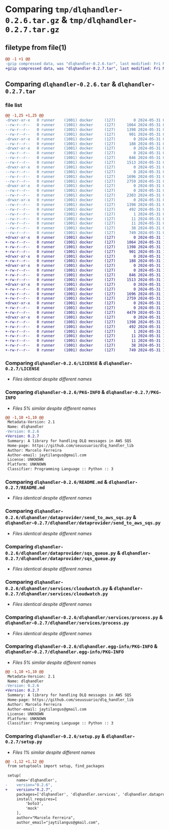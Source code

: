 # Comparing `tmp/dlqhandler-0.2.6.tar.gz` & `tmp/dlqhandler-0.2.7.tar.gz`

## filetype from file(1)

```diff
@@ -1 +1 @@
-gzip compressed data, was "dlqhandler-0.2.6.tar", last modified: Fri May 31 05:45:08 2024, max compression
+gzip compressed data, was "dlqhandler-0.2.7.tar", last modified: Fri May 31 14:55:57 2024, max compression
```

## Comparing `dlqhandler-0.2.6.tar` & `dlqhandler-0.2.7.tar`

### file list

```diff
@@ -1,25 +1,25 @@
-drwxr-xr-x   0 runner    (1001) docker     (127)        0 2024-05-31 05:45:08.553003 dlqhandler-0.2.6/
--rw-r--r--   0 runner    (1001) docker     (127)     1064 2024-05-31 05:44:45.000000 dlqhandler-0.2.6/LICENSE
--rw-r--r--   0 runner    (1001) docker     (127)     1398 2024-05-31 05:45:08.553003 dlqhandler-0.2.6/PKG-INFO
--rw-r--r--   0 runner    (1001) docker     (127)      901 2024-05-31 05:44:45.000000 dlqhandler-0.2.6/README.md
-drwxr-xr-x   0 runner    (1001) docker     (127)        0 2024-05-31 05:45:08.549003 dlqhandler-0.2.6/dlqhandler/
--rw-r--r--   0 runner    (1001) docker     (127)      188 2024-05-31 05:44:45.000000 dlqhandler-0.2.6/dlqhandler/__init__.py
-drwxr-xr-x   0 runner    (1001) docker     (127)        0 2024-05-31 05:45:08.549003 dlqhandler-0.2.6/dlqhandler/dataprovider/
--rw-r--r--   0 runner    (1001) docker     (127)        0 2024-05-31 05:44:45.000000 dlqhandler-0.2.6/dlqhandler/dataprovider/__init__.py
--rw-r--r--   0 runner    (1001) docker     (127)      846 2024-05-31 05:44:45.000000 dlqhandler-0.2.6/dlqhandler/dataprovider/send_to_aws_sqs.py
--rw-r--r--   0 runner    (1001) docker     (127)     1513 2024-05-31 05:44:45.000000 dlqhandler-0.2.6/dlqhandler/dataprovider/sqs_queue.py
-drwxr-xr-x   0 runner    (1001) docker     (127)        0 2024-05-31 05:45:08.549003 dlqhandler-0.2.6/dlqhandler/services/
--rw-r--r--   0 runner    (1001) docker     (127)        0 2024-05-31 05:44:45.000000 dlqhandler-0.2.6/dlqhandler/services/__init__.py
--rw-r--r--   0 runner    (1001) docker     (127)     1696 2024-05-31 05:44:45.000000 dlqhandler-0.2.6/dlqhandler/services/cloudwatch.py
--rw-r--r--   0 runner    (1001) docker     (127)     2759 2024-05-31 05:44:45.000000 dlqhandler-0.2.6/dlqhandler/services/process.py
-drwxr-xr-x   0 runner    (1001) docker     (127)        0 2024-05-31 05:45:08.549003 dlqhandler-0.2.6/dlqhandler/tests/
--rw-r--r--   0 runner    (1001) docker     (127)        0 2024-05-31 05:44:45.000000 dlqhandler-0.2.6/dlqhandler/tests/__ini__.py
--rw-r--r--   0 runner    (1001) docker     (127)     2303 2024-05-31 05:44:45.000000 dlqhandler-0.2.6/dlqhandler/tests/test_process.py
-drwxr-xr-x   0 runner    (1001) docker     (127)        0 2024-05-31 05:45:08.549003 dlqhandler-0.2.6/dlqhandler.egg-info/
--rw-r--r--   0 runner    (1001) docker     (127)     1398 2024-05-31 05:45:08.000000 dlqhandler-0.2.6/dlqhandler.egg-info/PKG-INFO
--rw-r--r--   0 runner    (1001) docker     (127)      492 2024-05-31 05:45:08.000000 dlqhandler-0.2.6/dlqhandler.egg-info/SOURCES.txt
--rw-r--r--   0 runner    (1001) docker     (127)        1 2024-05-31 05:45:08.000000 dlqhandler-0.2.6/dlqhandler.egg-info/dependency_links.txt
--rw-r--r--   0 runner    (1001) docker     (127)       11 2024-05-31 05:45:08.000000 dlqhandler-0.2.6/dlqhandler.egg-info/requires.txt
--rw-r--r--   0 runner    (1001) docker     (127)       11 2024-05-31 05:45:08.000000 dlqhandler-0.2.6/dlqhandler.egg-info/top_level.txt
--rw-r--r--   0 runner    (1001) docker     (127)       38 2024-05-31 05:45:08.553003 dlqhandler-0.2.6/setup.cfg
--rw-r--r--   0 runner    (1001) docker     (127)      749 2024-05-31 05:44:45.000000 dlqhandler-0.2.6/setup.py
+drwxr-xr-x   0 runner    (1001) docker     (127)        0 2024-05-31 14:55:57.831411 dlqhandler-0.2.7/
+-rw-r--r--   0 runner    (1001) docker     (127)     1064 2024-05-31 14:55:40.000000 dlqhandler-0.2.7/LICENSE
+-rw-r--r--   0 runner    (1001) docker     (127)     1398 2024-05-31 14:55:57.831411 dlqhandler-0.2.7/PKG-INFO
+-rw-r--r--   0 runner    (1001) docker     (127)      901 2024-05-31 14:55:40.000000 dlqhandler-0.2.7/README.md
+drwxr-xr-x   0 runner    (1001) docker     (127)        0 2024-05-31 14:55:57.827411 dlqhandler-0.2.7/dlqhandler/
+-rw-r--r--   0 runner    (1001) docker     (127)      188 2024-05-31 14:55:40.000000 dlqhandler-0.2.7/dlqhandler/__init__.py
+drwxr-xr-x   0 runner    (1001) docker     (127)        0 2024-05-31 14:55:57.831411 dlqhandler-0.2.7/dlqhandler/dataprovider/
+-rw-r--r--   0 runner    (1001) docker     (127)        0 2024-05-31 14:55:40.000000 dlqhandler-0.2.7/dlqhandler/dataprovider/__init__.py
+-rw-r--r--   0 runner    (1001) docker     (127)      846 2024-05-31 14:55:40.000000 dlqhandler-0.2.7/dlqhandler/dataprovider/send_to_aws_sqs.py
+-rw-r--r--   0 runner    (1001) docker     (127)     1513 2024-05-31 14:55:40.000000 dlqhandler-0.2.7/dlqhandler/dataprovider/sqs_queue.py
+drwxr-xr-x   0 runner    (1001) docker     (127)        0 2024-05-31 14:55:57.831411 dlqhandler-0.2.7/dlqhandler/services/
+-rw-r--r--   0 runner    (1001) docker     (127)        0 2024-05-31 14:55:40.000000 dlqhandler-0.2.7/dlqhandler/services/__init__.py
+-rw-r--r--   0 runner    (1001) docker     (127)     1696 2024-05-31 14:55:40.000000 dlqhandler-0.2.7/dlqhandler/services/cloudwatch.py
+-rw-r--r--   0 runner    (1001) docker     (127)     2759 2024-05-31 14:55:40.000000 dlqhandler-0.2.7/dlqhandler/services/process.py
+drwxr-xr-x   0 runner    (1001) docker     (127)        0 2024-05-31 14:55:57.831411 dlqhandler-0.2.7/dlqhandler/tests/
+-rw-r--r--   0 runner    (1001) docker     (127)        0 2024-05-31 14:55:40.000000 dlqhandler-0.2.7/dlqhandler/tests/__ini__.py
+-rw-r--r--   0 runner    (1001) docker     (127)     4479 2024-05-31 14:55:40.000000 dlqhandler-0.2.7/dlqhandler/tests/test_process.py
+drwxr-xr-x   0 runner    (1001) docker     (127)        0 2024-05-31 14:55:57.831411 dlqhandler-0.2.7/dlqhandler.egg-info/
+-rw-r--r--   0 runner    (1001) docker     (127)     1398 2024-05-31 14:55:57.000000 dlqhandler-0.2.7/dlqhandler.egg-info/PKG-INFO
+-rw-r--r--   0 runner    (1001) docker     (127)      492 2024-05-31 14:55:57.000000 dlqhandler-0.2.7/dlqhandler.egg-info/SOURCES.txt
+-rw-r--r--   0 runner    (1001) docker     (127)        1 2024-05-31 14:55:57.000000 dlqhandler-0.2.7/dlqhandler.egg-info/dependency_links.txt
+-rw-r--r--   0 runner    (1001) docker     (127)       11 2024-05-31 14:55:57.000000 dlqhandler-0.2.7/dlqhandler.egg-info/requires.txt
+-rw-r--r--   0 runner    (1001) docker     (127)       11 2024-05-31 14:55:57.000000 dlqhandler-0.2.7/dlqhandler.egg-info/top_level.txt
+-rw-r--r--   0 runner    (1001) docker     (127)       38 2024-05-31 14:55:57.831411 dlqhandler-0.2.7/setup.cfg
+-rw-r--r--   0 runner    (1001) docker     (127)      749 2024-05-31 14:55:40.000000 dlqhandler-0.2.7/setup.py
```

### Comparing `dlqhandler-0.2.6/LICENSE` & `dlqhandler-0.2.7/LICENSE`

 * *Files identical despite different names*

### Comparing `dlqhandler-0.2.6/PKG-INFO` & `dlqhandler-0.2.7/PKG-INFO`

 * *Files 5% similar despite different names*

```diff
@@ -1,10 +1,10 @@
 Metadata-Version: 2.1
 Name: dlqhandler
-Version: 0.2.6
+Version: 0.2.7
 Summary: A library for handling DLQ messages in AWS SQS
 Home-page: https://github.com/seuusuario/dlq_handler_lib
 Author: Marcelo Ferreira
 Author-email: jaytilangus@gmail.com
 License: UNKNOWN
 Platform: UNKNOWN
 Classifier: Programming Language :: Python :: 3
```

### Comparing `dlqhandler-0.2.6/README.md` & `dlqhandler-0.2.7/README.md`

 * *Files identical despite different names*

### Comparing `dlqhandler-0.2.6/dlqhandler/dataprovider/send_to_aws_sqs.py` & `dlqhandler-0.2.7/dlqhandler/dataprovider/send_to_aws_sqs.py`

 * *Files identical despite different names*

### Comparing `dlqhandler-0.2.6/dlqhandler/dataprovider/sqs_queue.py` & `dlqhandler-0.2.7/dlqhandler/dataprovider/sqs_queue.py`

 * *Files identical despite different names*

### Comparing `dlqhandler-0.2.6/dlqhandler/services/cloudwatch.py` & `dlqhandler-0.2.7/dlqhandler/services/cloudwatch.py`

 * *Files identical despite different names*

### Comparing `dlqhandler-0.2.6/dlqhandler/services/process.py` & `dlqhandler-0.2.7/dlqhandler/services/process.py`

 * *Files identical despite different names*

### Comparing `dlqhandler-0.2.6/dlqhandler.egg-info/PKG-INFO` & `dlqhandler-0.2.7/dlqhandler.egg-info/PKG-INFO`

 * *Files 5% similar despite different names*

```diff
@@ -1,10 +1,10 @@
 Metadata-Version: 2.1
 Name: dlqhandler
-Version: 0.2.6
+Version: 0.2.7
 Summary: A library for handling DLQ messages in AWS SQS
 Home-page: https://github.com/seuusuario/dlq_handler_lib
 Author: Marcelo Ferreira
 Author-email: jaytilangus@gmail.com
 License: UNKNOWN
 Platform: UNKNOWN
 Classifier: Programming Language :: Python :: 3
```

### Comparing `dlqhandler-0.2.6/setup.py` & `dlqhandler-0.2.7/setup.py`

 * *Files 1% similar despite different names*

```diff
@@ -1,12 +1,12 @@
 from setuptools import setup, find_packages
 
 setup(
     name='dlqhandler',
-    version="0.2.6",
+    version="0.2.7",
     packages=['dlqhandler', 'dlqhandler.services', 'dlqhandler.dataprovider', 'dlqhandler.tests'],
     install_requires=[
         'boto3',
         'mock'
     ],
     author="Marcelo Ferreira",
     author_email="jaytilangus@gmail.com",
```

